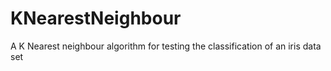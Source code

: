 KNearestNeighbour
=================

A K Nearest neighbour algorithm for testing the classification of an iris data set
